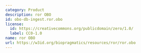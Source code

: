 ```yaml
---
category: Product
description: ror OBO
id: obo-db-ingest.ror.obo
license:
  id: https://creativecommons.org/publicdomain/zero/1.0/
  label: CC0-1.0
name: ror OBO
url: https://w3id.org/biopragmatics/resources/ror/ror.obo
---
```

